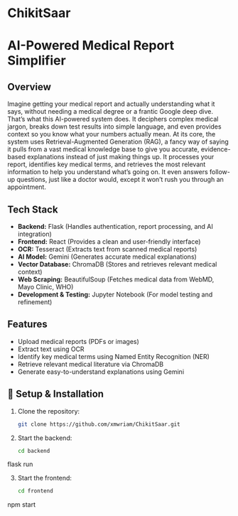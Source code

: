 # ChikitSaar
# AI-Powered Medical Report Simplifier

##  Overview
Imagine getting your medical report and actually understanding what it says, without needing a medical degree or a frantic Google deep dive. That’s what this AI-powered system does. It deciphers complex medical jargon, breaks down test results into simple language, and even provides context so you know what your numbers actually mean.
At its core, the system uses Retrieval-Augmented Generation (RAG), a fancy way of saying it pulls from a vast medical knowledge base to give you accurate, evidence-based explanations instead of just making things up. It processes your report, identifies key medical terms, and retrieves the most relevant information to help you understand what’s going on. It even answers follow-up questions, just like a doctor would, except it won’t rush you through an appointment.

##  Tech Stack
- **Backend:** Flask (Handles authentication, report processing, and AI integration)
- **Frontend:** React (Provides a clean and user-friendly interface)
- **OCR:** Tesseract (Extracts text from scanned medical reports)
- **AI Model:** Gemini (Generates accurate medical explanations)
- **Vector Database:** ChromaDB (Stores and retrieves relevant medical context)
- **Web Scraping:** BeautifulSoup (Fetches medical data from WebMD, Mayo Clinic, WHO)
- **Development & Testing:** Jupyter Notebook (For model testing and refinement)

## Features
- Upload medical reports (PDFs or images)
- Extract text using OCR
- Identify key medical terms using Named Entity Recognition (NER)
- Retrieve relevant medical literature via ChromaDB
- Generate easy-to-understand explanations using Gemini


## 📝 Setup & Installation
1. Clone the repository:
   ```sh
   git clone https://github.com/xmwriam/ChikitSaar.git
2. Start the backend:
    ```sh
    cd backend
flask run

3. Start the frontend:
    ```sh
    cd frontend
npm start

